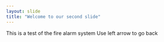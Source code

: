 ```yaml
---
layout: slide 
title: "Welcome to our second slide"
---
```

This is a test of the fire alarm system 
Use left arrow to go back
